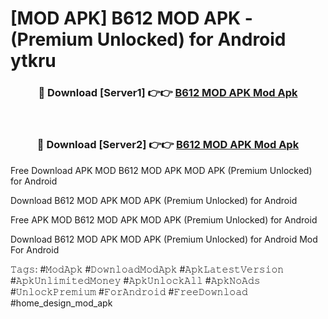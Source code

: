 # [MOD APK] B612 MOD APK - (Premium Unlocked) for Android ytkru



<div align="center">
<h3>🔴 Download [Server1] 👉👉 <a href="https://momento.my/?title=B612_MOD_APK">B612 MOD APK Mod Apk</a></h3><br>

<h3>🔴 Download [Server2] 👉👉 <a href="https://momento.my/?title=B612_MOD_APK">B612 MOD APK Mod Apk</a></h3>
</div>



Free Download APK MOD B612 MOD APK MOD APK (Premium Unlocked) for Android

Download B612 MOD APK MOD APK (Premium Unlocked) for Android

Free APK MOD B612 MOD APK MOD APK (Premium Unlocked) for Android

Download B612 MOD APK MOD APK (Premium Unlocked) for Android Mod For Android

𝚃𝚊𝚐𝚜: #𝙼𝚘𝚍𝙰𝚙𝚔 #𝙳𝚘𝚠𝚗𝚕𝚘𝚊𝚍𝙼𝚘𝚍𝙰𝚙𝚔 #𝙰𝚙𝚔𝙻𝚊𝚝𝚎𝚜𝚝𝚅𝚎𝚛𝚜𝚒𝚘𝚗 #𝙰𝚙𝚔𝚄𝚗𝚕𝚒𝚖𝚒𝚝𝚎𝚍𝙼𝚘𝚗𝚎𝚢 #𝙰𝚙𝚔𝚄𝚗𝚕𝚘𝚌𝚔𝙰𝚕𝚕 #𝙰𝚙𝚔𝙽𝚘𝙰𝚍𝚜 #𝚄𝚗𝚕𝚘𝚌𝚔𝙿𝚛𝚎𝚖𝚒𝚞𝚖 #𝙵𝚘𝚛𝙰𝚗𝚍𝚛𝚘𝚒𝚍 #𝙵𝚛𝚎𝚎𝙳𝚘𝚠𝚗𝚕𝚘𝚊𝚍 #home_design_mod_apk
